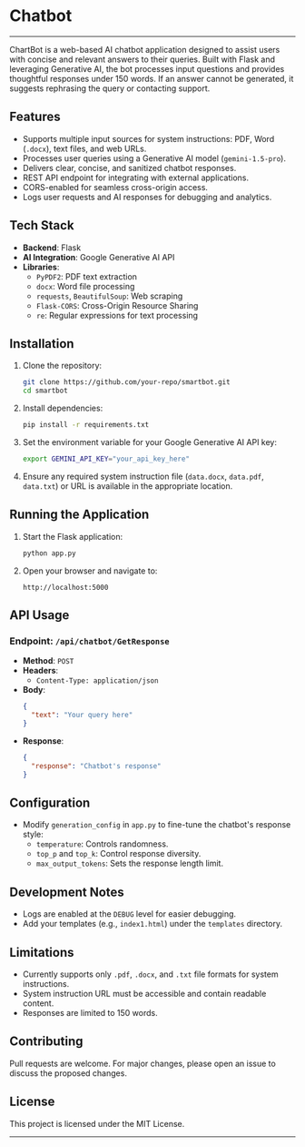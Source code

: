 # Chatbot
---
ChartBot is a web-based AI chatbot application designed to assist users with concise and relevant answers to their queries. Built with Flask and leveraging Generative AI, the bot processes input questions and provides thoughtful responses under 150 words. If an answer cannot be generated, it suggests rephrasing the query or contacting support.

## Features
- Supports multiple input sources for system instructions: PDF, Word (`.docx`), text files, and web URLs.
- Processes user queries using a Generative AI model (`gemini-1.5-pro`).
- Delivers clear, concise, and sanitized chatbot responses.
- REST API endpoint for integrating with external applications.
- CORS-enabled for seamless cross-origin access.
- Logs user requests and AI responses for debugging and analytics.

## Tech Stack
- **Backend**: Flask
- **AI Integration**: Google Generative AI API
- **Libraries**:
  - `PyPDF2`: PDF text extraction
  - `docx`: Word file processing
  - `requests`, `BeautifulSoup`: Web scraping
  - `Flask-CORS`: Cross-Origin Resource Sharing
  - `re`: Regular expressions for text processing

## Installation

1. Clone the repository:
   ```bash
   git clone https://github.com/your-repo/smartbot.git
   cd smartbot
   ```

2. Install dependencies:
   ```bash
   pip install -r requirements.txt
   ```

3. Set the environment variable for your Google Generative AI API key:
   ```bash
   export GEMINI_API_KEY="your_api_key_here"
   ```

4. Ensure any required system instruction file (`data.docx`, `data.pdf`, `data.txt`) or URL is available in the appropriate location.

## Running the Application

1. Start the Flask application:
   ```bash
   python app.py
   ```

2. Open your browser and navigate to:
   ```
   http://localhost:5000
   ```

## API Usage

### Endpoint: `/api/chatbot/GetResponse`

- **Method**: `POST`
- **Headers**: 
  - `Content-Type: application/json`
- **Body**:
  ```json
  {
    "text": "Your query here"
  }
  ```
- **Response**:
  ```json
  {
    "response": "Chatbot's response"
  }
  ```

## Configuration

- Modify `generation_config` in `app.py` to fine-tune the chatbot's response style:
  - `temperature`: Controls randomness.
  - `top_p` and `top_k`: Control response diversity.
  - `max_output_tokens`: Sets the response length limit.

## Development Notes

- Logs are enabled at the `DEBUG` level for easier debugging.
- Add your templates (e.g., `index1.html`) under the `templates` directory.

## Limitations
- Currently supports only `.pdf`, `.docx`, and `.txt` file formats for system instructions.
- System instruction URL must be accessible and contain readable content.
- Responses are limited to 150 words.

## Contributing

Pull requests are welcome. For major changes, please open an issue to discuss the proposed changes.

## License

This project is licensed under the MIT License.

---
